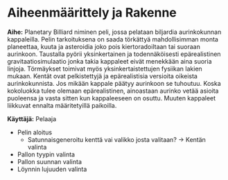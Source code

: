 # Aiheenmäärittely ja Rakenne

**Aihe:** Planetary Billiard niminen peli, jossa pelataan biljardia aurinkokunnan kappaleilla. Pelin tarkoituksena on saada törkättyä mahdollisimman monta planeettaa, kuuta ja asteroidia joko pois kiertoradoiltaan tai suoraan aurinkoon. Taustalla pyörii yksinkertainen ja todennäköisesti epärealistinen gravitaatiosimulaatio jonka takia kappaleet eivät menekkään aina suoria linjoja. Törmäykset toimivat myös yksinkertaistettujen fysiikan lakien mukaan. Kentät ovat pelkistettyjä ja epärealistisia versioita oikeista aurinkokunnista. Jos mikään kappale päätyy aurinkoon se tuhoutuu. Koska kokoluokka tulee olemaan epärealistinen, ainoastaan aurinko vetää asioita puoleensa ja vasta sitten kun kappaleeseen on osuttu. Muuten kappaleet liikkuvat ennalta määritetyillä paikoilla.

**Käyttäjä:** Pelaaja
- Pelin aloitus
	- Satunnaisgeneroitu kenttä vai valikko josta valitaan?
		-> Kentän valinta
- Pallon tyypin valinta
- Pallon suunnan valinta
- Löynnin lujuuden valinta
